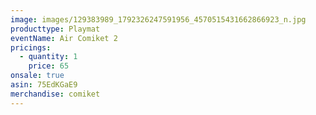 ```yaml
---
image: images/129383989_1792326247591956_4570515431662866923_n.jpg
producttype: Playmat
eventName: Air Comiket 2
pricings:
  - quantity: 1
    price: 65
onsale: true
asin: 75EdKGaE9
merchandise: comiket
---
```

